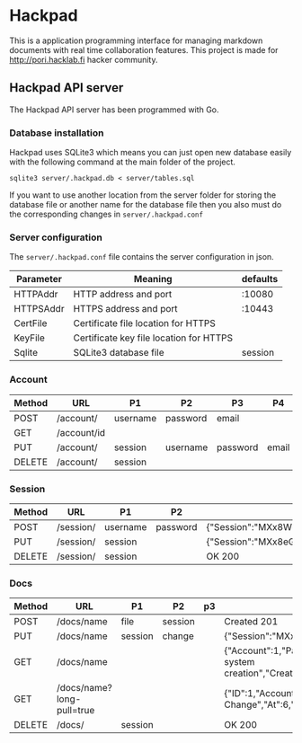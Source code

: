 # Hackpad

This is a application programming interface for managing markdown documents with real time collaboration features. This project is made for http://pori.hacklab.fi hacker community.

## Hackpad API server

The Hackpad API server has been programmed with Go.

### Database installation

Hackpad uses SQLite3 which means you can just open new database easily with the following command at the main folder of the project. 

```
sqlite3 server/.hackpad.db < server/tables.sql
```

If you want to use another location from the server folder for storing the database file or another name for the database file then you also must do the corresponding changes in `server/.hackpad.conf`

### Server configuration

The `server/.hackpad.conf` file contains the server configuration in json.

| Parameter | Meaning                                 | defaults |
|-----------|-----------------------------------------|----------|
| HTTPAddr  | HTTP address and port                   | :10080   |
| HTTPSAddr | HTTPS address and port                  | :10443   |
| CertFile  | Certificate file location for HTTPS     |          |
| KeyFile   | Certificate key file location for HTTPS |          |
| Sqlite    | SQLite3 database file                   | session  |



### Account

| Method | URL         | P1       | P2       | P3       | P4    | Success Return                                      |
|--------|-------------|----------|----------|----------|-------|-----------------------------------------------------|
| POST   | /account/   | username | password | email    |       | OK 200                                              |
| GET    | /account/id |          |          |          |       | {"Username":"TMKCodes","Email":"toni@mussukka.org"} |
| PUT    | /account/   | session  | username | password | email | OK 200                                              |
| DELETE | /account/   | session  |          |          |       |                                                     |

### Session

| Method | URL       | P1       | P2       | Success Return                                     |
|--------|-----------|----------|----------|----------------------------------------------------|
| POST   | /session/ | username | password | {"Session":"MXx8WFZsQnpnYmFpQ01SQWpXd2hUSGN0Y3VB"} |
| PUT    | /session/ | session  |          | {"Session":"MXx8eGh4S1FGRGFGcExTakZiY1hvRUZmUnNX"} |
| DELETE | /session/ | session  |          | OK 200                                             |

### Docs

| Method | URL                       | P1      | P2      | p3 | Success Return                                                                                                           |
|--------|---------------------------|---------|---------|----|--------------------------------------------------------------------------------------------------------------------------|
| POST   | /docs/name                | file    | session |    | Created 201                                                                                                              |
| PUT    | /docs/name                | session | change  |    | {"Session":"MXx8eGh4S1FGRGFGcExTakZiY1hvRUZmUnNX"}                                                                       |
| GET    | /docs/name                |         |         |    | {"Account":1,"Path":"/hello_world","Data":"Testing This file system creation","Created":1434932579,"Updated":1434932579} |
| GET    | /docs/name?long-pull=true |         |         |    | {"ID":1,"Account":1,"Document":1,"Change":"+New Change","At":6,"Timestamp":1434932683}                                   |
| DELETE | /docs/                    | session |         |    | OK 200                                                                                                                   |
